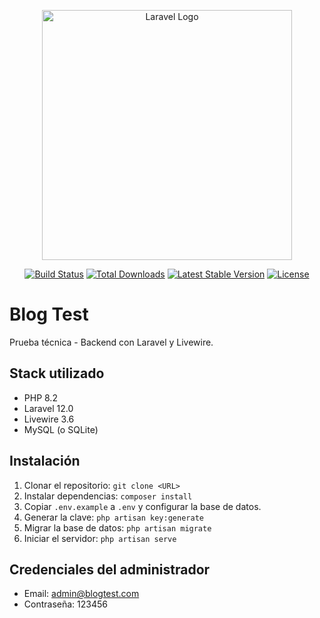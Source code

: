 <p align="center"><a href="https://laravel.com" target="_blank"><img src="https://raw.githubusercontent.com/laravel/art/master/logo-lockup/5%20SVG/2%20CMYK/1%20Full%20Color/laravel-logolockup-cmyk-red.svg" width="400" alt="Laravel Logo"></a></p>

<p align="center">
<a href="https://github.com/laravel/framework/actions"><img src="https://github.com/laravel/framework/workflows/tests/badge.svg" alt="Build Status"></a>
<a href="https://packagist.org/packages/laravel/framework"><img src="https://img.shields.io/packagist/dt/laravel/framework" alt="Total Downloads"></a>
<a href="https://packagist.org/packages/laravel/framework"><img src="https://img.shields.io/packagist/v/laravel/framework" alt="Latest Stable Version"></a>
<a href="https://packagist.org/packages/laravel/framework"><img src="https://img.shields.io/packagist/l/laravel/framework" alt="License"></a>
</p>

# Blog Test
Prueba técnica - Backend con Laravel y Livewire.

## Stack utilizado
- PHP 8.2
- Laravel 12.0
- Livewire 3.6
- MySQL (o SQLite)

## Instalación
1. Clonar el repositorio: `git clone <URL>`
2. Instalar dependencias: `composer install`
3. Copiar `.env.example` a `.env` y configurar la base de datos.
4. Generar la clave: `php artisan key:generate`
5. Migrar la base de datos: `php artisan migrate`
6. Iniciar el servidor: `php artisan serve`

## Credenciales del administrador
- Email: admin@blogtest.com
- Contraseña: 123456
